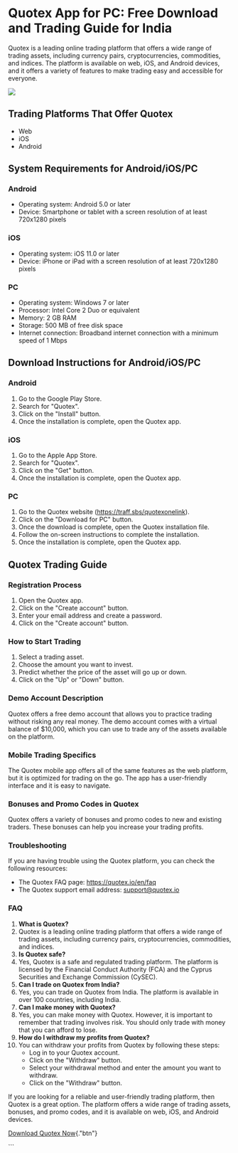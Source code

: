 # Quotex App for PC: Free Download and Trading Guide for India

Quotex is a leading online trading platform that offers a wide range of
trading assets, including currency pairs, cryptocurrencies, commodities,
and indices. The platform is available on web, iOS, and Android devices,
and it offers a variety of features to make trading easy and accessible
for everyone.

[![](https://static.quotex.io/files/10_en/300_250.jpg)](https://traff.sbs/brokerqxlid)

## Trading Platforms That Offer Quotex

-   Web
-   iOS
-   Android

## System Requirements for Android/iOS/PC

### Android

-   Operating system: Android 5.0 or later
-   Device: Smartphone or tablet with a screen resolution of at least
    720x1280 pixels

### iOS

-   Operating system: iOS 11.0 or later
-   Device: iPhone or iPad with a screen resolution of at least 720x1280
    pixels

### PC

-   Operating system: Windows 7 or later
-   Processor: Intel Core 2 Duo or equivalent
-   Memory: 2 GB RAM
-   Storage: 500 MB of free disk space
-   Internet connection: Broadband internet connection with a minimum
    speed of 1 Mbps

## Download Instructions for Android/iOS/PC

### Android

1.  Go to the Google Play Store.
2.  Search for "Quotex".
3.  Click on the "Install" button.
4.  Once the installation is complete, open the Quotex app.

### iOS

1.  Go to the Apple App Store.
2.  Search for "Quotex".
3.  Click on the "Get" button.
4.  Once the installation is complete, open the Quotex app.

### PC

1.  Go to the Quotex website (https://traff.sbs/quotexonelink).
2.  Click on the "Download for PC" button.
3.  Once the download is complete, open the Quotex installation file.
4.  Follow the on-screen instructions to complete the installation.
5.  Once the installation is complete, open the Quotex app.

## Quotex Trading Guide

### Registration Process

1.  Open the Quotex app.
2.  Click on the "Create account" button.
3.  Enter your email address and create a password.
4.  Click on the "Create account" button.

### How to Start Trading

1.  Select a trading asset.
2.  Choose the amount you want to invest.
3.  Predict whether the price of the asset will go up or down.
4.  Click on the "Up" or "Down" button.

### Demo Account Description

Quotex offers a free demo account that allows you to practice trading
without risking any real money. The demo account comes with a virtual
balance of \$10,000, which you can use to trade any of the assets
available on the platform.

### Mobile Trading Specifics

The Quotex mobile app offers all of the same features as the web
platform, but it is optimized for trading on the go. The app has a
user-friendly interface and it is easy to navigate.

### Bonuses and Promo Codes in Quotex

Quotex offers a variety of bonuses and promo codes to new and existing
traders. These bonuses can help you increase your trading profits.

### Troubleshooting

If you are having trouble using the Quotex platform, you can check the
following resources:

-   The Quotex FAQ page: https://quotex.io/en/faq
-   The Quotex support email address: support@quotex.io

### FAQ

1.  **What is Quotex?**
2.  Quotex is a leading online trading platform that offers a wide range
    of trading assets, including currency pairs, cryptocurrencies,
    commodities, and indices.
3.  **Is Quotex safe?**
4.  Yes, Quotex is a safe and regulated trading platform. The platform
    is licensed by the Financial Conduct Authority (FCA) and the Cyprus
    Securities and Exchange Commission (CySEC).
5.  **Can I trade on Quotex from India?**
6.  Yes, you can trade on Quotex from India. The platform is available
    in over 100 countries, including India.
7.  **Can I make money with Quotex?**
8.  Yes, you can make money with Quotex. However, it is important to
    remember that trading involves risk. You should only trade with
    money that you can afford to lose.
9.  **How do I withdraw my profits from Quotex?**
10. You can withdraw your profits from Quotex by following these steps:
    -   Log in to your Quotex account.
    -   Click on the "Withdraw" button.
    -   Select your withdrawal method and enter the amount you want to
        withdraw.
    -   Click on the "Withdraw" button.

If you are looking for a reliable and user-friendly trading platform,
then Quotex is a great option. The platform offers a wide range of
trading assets, bonuses, and promo codes, and it is available on web,
iOS, and Android devices.

[Download Quotex
Now](\%22https://traff.sbs/quotexonelink\%22){."btn"}

\`\`\`

